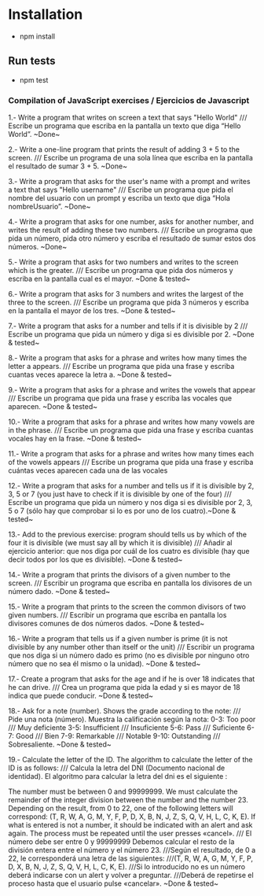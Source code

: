 # Installation

- npm install

## Run tests

- npm test

### Compilation of JavaScript exercises / Ejercicios de Javascript

1.- Write a program that writes on screen a text that says "Hello World" /// Escribe un programa que escriba en la pantalla un texto que diga “Hello World”. ~Done~

2.- Write a one-line program that prints the result of adding 3 + 5 to the screen. /// Escribe un programa de una sola línea que escriba en la pantalla el resultado de sumar 3 + 5. ~Done~

3.- Write a program that asks for the user's name with a prompt and writes a text that says "Hello username" /// Escribe un programa que pida el nombre del usuario con un prompt y escriba un texto que diga “Hola nombreUsuario”.  ~Done~

4.- Write a program that asks for one number, asks for another number, and writes the result of adding these two numbers. /// Escribe un programa que pida un número, pida otro número y escriba el resultado de sumar estos dos números. ~Done~

5.- Write a program that asks for two numbers and writes to the screen which is the greater. /// Escribe un programa que pida dos números y escriba en la pantalla cual es el mayor. ~Done & tested~

6.- Write a program that asks for 3 numbers and writes the largest of the three to the screen. /// Escribe un programa que pida 3 números y escriba en la pantalla el mayor de los tres. ~Done & tested~

7.- Write a program that asks for a number and tells if it is divisible by 2 /// Escribe un programa que pida un número y diga si es divisible por 2. ~Done & tested~

8.- Write a program that asks for a phrase and writes how many times the letter a appears. /// Escribe un programa que pida una frase y escriba cuantas veces aparece la letra a. ~Done & tested~

9.- Write a program that asks for a phrase and writes the vowels that appear /// Escribe un programa que pida una frase y escriba las vocales que aparecen. ~Done & tested~

10.- Write a program that asks for a phrase and writes how many vowels are in the phrase. /// Escribe un programa que pida una frase y escriba cuantas vocales hay en la frase. ~Done & tested~

11.- Write a program that asks for a phrase and writes how many times each of the vowels appears /// Escribe un programa que pida una frase y escriba cuántas veces aparecen cada una de las vocales

12.- Write a program that asks for a number and tells us if it is divisible by 2, 3, 5 or 7 (you just have to check if it is divisible by one of the four) /// Escribe un programa que pida un número y nos diga si es divisible por 2, 3, 5 o 7 (sólo hay que comprobar si lo es por uno de los cuatro).~Done & tested~

13.- Add to the previous exercise: program should tells us by which of the four it is divisible (we must say all by which it is divisible) /// Añadir al ejercicio anterior: que nos diga por cuál de los cuatro es divisible (hay que decir todos por los que es divisible). ~Done & tested~

14.- Write a program that prints the divisors of a given number to the screen. /// Escribir un programa que escriba en pantalla los divisores de un número dado. ~Done & tested~

15.- Write a program that prints to the screen the common divisors of two given numbers. /// Escribir un programa que escriba en pantalla los divisores comunes de dos números dados. ~Done & tested~

16.- Write a program that tells us if a given number is prime (it is not divisible by any number other than itself or the unit) /// Escribir un programa que nos diga si un número dado es primo (no es divisible por ninguno otro número que no sea él mismo o la unidad). ~Done & tested~

17.- Create a program that asks for the age and if he is over 18 indicates that he can drive. /// Crea un programa que pida la edad y si es mayor de 18 indica que puede conducir. ~Done & tested~

18.- Ask for a note (number). Shows the grade according to the note: /// Pide una nota (número). Muestra la calificación según la nota: 0-3: Too poor /// Muy deficiente 3-5: Insufficient /// Insuficiente 5-6: Pass /// Suficiente 6-7: Good /// Bien 7-9: Remarkable /// Notable 9-10: Outstanding /// Sobresaliente. ~Done & tested~

19.- Calculate the letter of the ID. The algorithm to calculate the letter of the ID is as follows: /// Calcula la letra del DNI (Documento nacional de identidad). El algoritmo para calcular la letra del dni es el siguiente :

The number must be between 0 and 99999999.
We must calculate the remainder of the integer division between the number and the number 23.
Depending on the result, from 0 to 22, one of the following letters will correspond:
(T, R, W, A, G, M, Y, F, P, D, X, B, N, J, Z, S, Q, V, H, L, C, K, E).
If what is entered is not a number, it should be indicated with an alert and ask again.
The process must be repeated until the user presses «cancel».
/// El número debe ser entre 0 y 99999999 Debemos calcular el resto de la división entera entre el número y el número 23.
///Según el resultado, de 0 a 22, le corresponderá una letra de las siguientes:
///(T, R, W, A, G, M, Y, F, P, D, X, B, N, J, Z, S, Q, V, H, L, C, K, E).
///Si lo introducido no es un número deberá indicarse con un alert y volver a preguntar.
///Deberá de repetirse el proceso hasta que el usuario pulse «cancelar». ~Done & tested~
